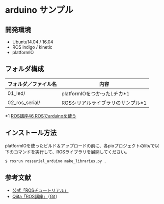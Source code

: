 # arduino サンプル

## 開発環境

- Ubuntu14.04 / 16.04
- ROS indigo / kinetic
- platformIO

## フォルダ構成

| フォルダ／ファイル名 | 内容 |
| --- | --- |
| 01_led/ | platformIOをつかったLチカ*1 |
| 02_ros_serial/ | ROSシリアルライブラリのサンプル*1 |

*1 [ROS講座46 ROSでarduinoを使う](https://qiita.com/srs/items/53b1d0a9d574d9ca7752)

## インストール方法

platformIOを使ったビルド＆アップロードの前に、各pioプロジェクトのlib/で以下のコマンドを実行して、ROSライブラリを展開してください。

```sh
$ rosrun rosserial_arduino make_libraries.py .
```

## 参考文献
* [公式「ROSチュートリアル」](http://wiki.ros.org/ja/ROS/Tutorials)
* [Qiita「ROS講座」](https://qiita.com/srs/items/5f44440afea0eb616b4a)（[Git](https://github.com/project-srs/ros_lecture)）
